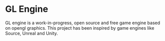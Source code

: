 # GL Engine

GL engine is a work-in-progress, open source and free game engine based on opengl graphics. This project has been inspired by game engines like Source, Unreal and Unity.
